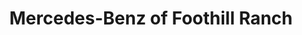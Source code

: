 ---
title: "Mercedes-Benz of Foothill Ranch"
url: /foothill-ranch/mercedes-benz-of-foothill-ranch/
shop: Autohaus
---